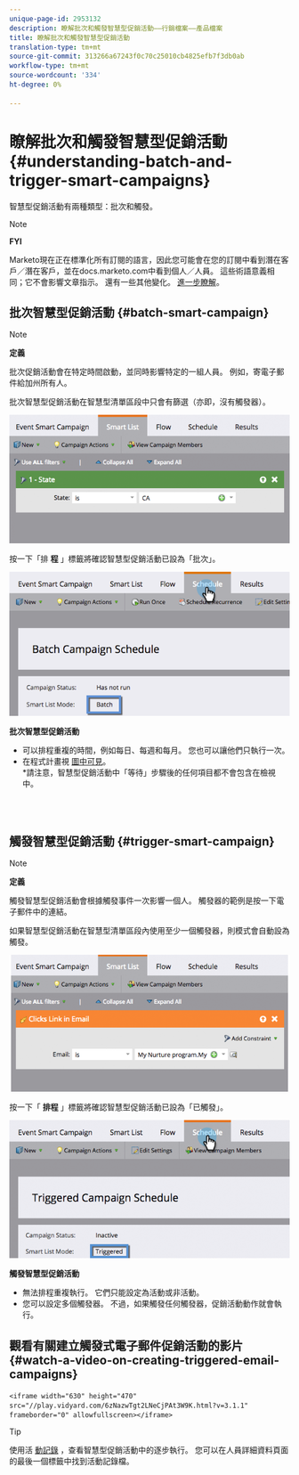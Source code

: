```yaml
---
unique-page-id: 2953132
description: 瞭解批次和觸發智慧型促銷活動——行銷檔案——產品檔案
title: 瞭解批次和觸發智慧型促銷活動
translation-type: tm+mt
source-git-commit: 313266a67243f0c70c25010cb4825efb7f3db0ab
workflow-type: tm+mt
source-wordcount: '334'
ht-degree: 0%

---
```



# 瞭解批次和觸發智慧型促銷活動 {#understanding-batch-and-trigger-smart-campaigns}

智慧型促銷活動有兩種類型：批次和觸發。

>[!NOTE]
>
>**FYI**
>
>Marketo現在正在標準化所有訂閱的語言，因此您可能會在您的訂閱中看到潛在客戶／潛在客戶，並在docs.marketo.com中看到個人／人員。 這些術語意義相同；它不會影響文章指示。 還有一些其他變化。 [進一步瞭解](http://docs.marketo.com/display/DOCS/Updates+to+Marketo+Terminology)。

## 批次智慧型促銷活動 {#batch-smart-campaign}

>[!NOTE]
>
>**定義**
>
>批次促銷活動會在特定時間啟動，並同時影響特定的一組人員。 例如，寄電子郵件給加州所有人。

批次智慧型促銷活動在智慧型清單區段中只會有篩選（亦即，沒有觸發器）。

![](assets/batch-filter.png)

按一下「排 **程** 」標籤將確認智慧型促銷活動已設為「批次」。

![](assets/batch-c4.png)

**批次智慧型促銷活動**

* 可以排程重複的時間，例如每日、每週和每月。 您也可以讓他們只執行一次。
* 在程式計畫視 [圖中可見](../../../../product-docs/core-marketo-concepts/programs/program-schedule-view/navigating-the-program-schedule-view.md)。\
   *請注意，智慧型促銷活動中「等待」步驟後的任何項目都不會包含在檢視中。

<br> 

## 觸發智慧型促銷活動 {#trigger-smart-campaign}

>[!NOTE]
>
>**定義**
>
>觸發智慧型促銷活動會根據觸發事件一次影響一個人。 觸發器的範例是按一下電子郵件中的連結。

如果智慧型促銷活動在智慧型清單區段內使用至少一個觸發器，則模式會自動設為觸發。

![](assets/trigger.png)

按一下「 **排程** 」標籤將確認智慧型促銷活動已設為「已觸發」。

![](assets/trigger2.png)

**觸發智慧型促銷活動**

* 無法排程重複執行。 它們只能設定為活動或非活動。
* 您可以設定多個觸發器。 不過，如果觸發任何觸發器，促銷活動動作就會執行。

## 觀看有關建立觸發式電子郵件促銷活動的影片 {#watch-a-video-on-creating-triggered-email-campaigns}

`<iframe width="630" height="470" src="//play.vidyard.com/6zNazwTgt2LNeCjPAt3W9K.html?v=3.1.1" frameborder="0" allowfullscreen></iframe>`

>[!TIP]
>
>使用活 [動記錄](../../../../product-docs/core-marketo-concepts/smart-lists-and-static-lists/managing-people-in-smart-lists/locate-the-activity-log-for-a-person.md) ，查看智慧型促銷活動中的逐步執行。 您可以在人員詳細資料頁面的最後一個標籤中找到活動記錄檔。

